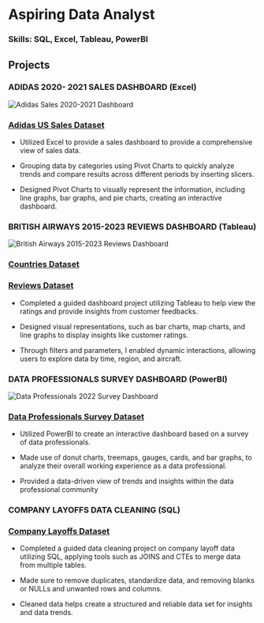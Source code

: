 # Aspiring Data Analyst

### Skills: SQL, Excel, Tableau, PowerBI

## Projects

### ADIDAS 2020- 2021 SALES DASHBOARD (Excel)
![Adidas Sales 2020-2021 Dashboard](https://github.com/user-attachments/assets/cd63510f-b8f0-4b6b-b3a6-57ca432da7b7)
### [Adidas US Sales Dataset](https://www.kaggle.com/datasets/sakhawatalilarik/adidas-us-sales-data)
- Utilized Excel to provide a sales dashboard to provide a comprehensive view of sales data.

- Grouping data by categories using Pivot Charts to quickly analyze trends and compare results across different periods by inserting slicers.

- Designed Pivot Charts to visually represent the information, including line graphs, bar graphs, and pie charts, creating an interactive dashboard.


### BRITISH AIRWAYS 2015-2023 REVIEWS DASHBOARD (Tableau)
![British Airways 2015-2023 Reviews Dashboard](https://github.com/user-attachments/assets/03ae1c56-c280-4d27-b303-4ce89f1d414f)
### [Countries Dataset](https://github.com/mochen862/tableau-end-to-end-portfolio-project/blob/main/Countries.csv) 
### [Reviews Dataset](https://github.com/mochen862/tableau-end-to-end-portfolio-project/blob/main/ba_reviews.csv)
- Completed a guided dashboard project utilizing Tableau to help view the ratings and provide insights from customer feedbacks.

- Designed visual representations, such as bar charts, map charts, and line graphs to display insights like customer ratings.

- Through filters and parameters, I enabled dynamic interactions, allowing users to explore data by time, region, and aircraft.


### DATA PROFESSIONALS SURVEY DASHBOARD (PowerBI)
![Data Professionals 2022 Survey Dashboard](https://github.com/user-attachments/assets/90f096c5-ae56-4cc0-b2b2-cd43a0df9020)
### [Data Professionals Survey Dataset](https://github.com/AlexTheAnalyst/Power-BI/blob/main/Power%20BI%20-%20Final%20Project.xlsx)
- Utilized PowerBI to create an interactive dashboard based on a survey of data professionals.

- Made use of donut charts, treemaps, gauges, cards, and bar graphs, to analyze their overall working experience as a data professional.

- Provided a data-driven view of trends and insights within the data professional community


### COMPANY LAYOFFS DATA CLEANING (SQL)
### [Company Layoffs Dataset](https://github.com/AlexTheAnalyst/MySQL-YouTube-Series/blob/main/layoffs.csv)
- Completed a guided data cleaning project on company layoff data utilizing SQL, applying tools such as JOINS and CTEs to merge data from multiple tables.

- Made sure to remove duplicates, standardize data, and removing blanks or NULLs and unwanted rows and columns.

- Cleaned data helps create a structured and reliable data set for insights and data trends.

